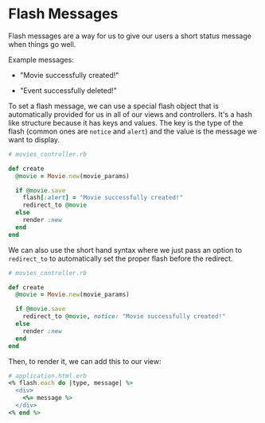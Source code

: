 # Flash Messages

Flash messages are a way for us to give our users a short status message when things go well.

Example messages:

* "Movie successfully created!"

* "Event successfully deleted!"



To set a flash message, we can use a special flash object that is automatically provided for us in all of our views and controllers.
It's a hash like structure because it has keys and values. The key is the type of the flash (common ones are `notice` and `alert`) and the value is the message we want to display.



```ruby
# movies_controller.rb

def create
  @movie = Movie.new(movie_params)

  if @movie.save
    flash[:alert] = "Movie successfully created!"
    redirect_to @movie
  else
    render :new
  end
end
```
We can also use the short hand syntax where we just pass an option to `redirect_to` to automatically set the proper flash before the redirect.

```ruby
# movies_controller.rb

def create
  @movie = Movie.new(movie_params)

  if @movie.save
    redirect_to @movie, notice: "Movie successfully created!"
  else
    render :new
  end
end
```

Then, to render it, we can add this to our view:

```ruby
# application.html.erb
<% flash.each do |type, message| %>
  <div>
    <%= message %>
  </div>
<% end %>
```
